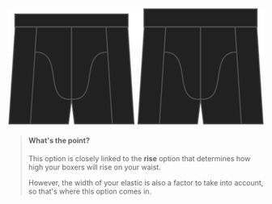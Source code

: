
![The elastic width option on Bruce](./elasticwidth.svg)

> #### What's the point?
> 
> This option is closely linked to the **rise** option that determines how high your boxers will rise on your waist.
> 
> However, the width of your elastic is also a factor to take into account, so that's where this option comes in.